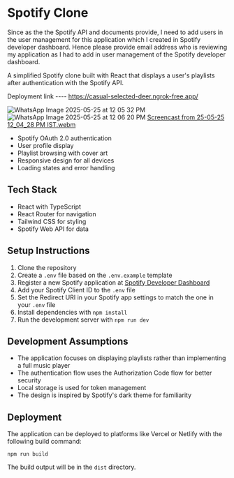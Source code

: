 # Spotify Clone
Since as the the Spotify API and documents provide, I need to add users in the user management for this application which I created in Spotify developer dashboard. Hence please provide email address who is reviewing my application as I had to add in user management of the Spotify developer dashboard.


A simplified Spotify clone built with React that displays a user's playlists after authentication with the Spotify API.


Deployment link ---- https://casual-selected-deer.ngrok-free.app/


![WhatsApp Image 2025-05-25 at 12 05 32 PM](https://github.com/user-attachments/assets/b45c0ac0-9d2c-47ea-ae8d-3dce2768e874)
![WhatsApp Image 2025-05-25 at 12 06 20 PM](https://github.com/user-attachments/assets/71d8850b-8d13-42e7-b7e3-a52ccc84c1dd)
[Screencast from 25-05-25 12_04_28 PM IST.webm](https://github.com/user-attachments/assets/4a69437c-5ea1-49e3-bd76-918ea231e55e)


- Spotify OAuth 2.0 authentication
- User profile display
- Playlist browsing with cover art
- Responsive design for all devices
- Loading states and error handling

## Tech Stack

- React with TypeScript
- React Router for navigation
- Tailwind CSS for styling
- Spotify Web API for data

## Setup Instructions

1. Clone the repository
2. Create a `.env` file based on the `.env.example` template
3. Register a new Spotify application at [Spotify Developer Dashboard](https://developer.spotify.com/dashboard/)
4. Add your Spotify Client ID to the `.env` file
5. Set the Redirect URI in your Spotify app settings to match the one in your `.env` file
6. Install dependencies with `npm install`
7. Run the development server with `npm run dev`

## Development Assumptions

- The application focuses on displaying playlists rather than implementing a full music player
- The authentication flow uses the Authorization Code flow for better security
- Local storage is used for token management
- The design is inspired by Spotify's dark theme for familiarity

## Deployment

The application can be deployed to platforms like Vercel or Netlify with the following build command:

```
npm run build
```

The build output will be in the `dist` directory.
